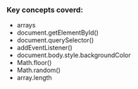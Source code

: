 ### Key concepts coverd:

- arrays
- document.getElementById()
- document.querySelector()
- addEventListener()
- document.body.style.backgroundColor
- Math.floor()
- Math.random()
- array.length
